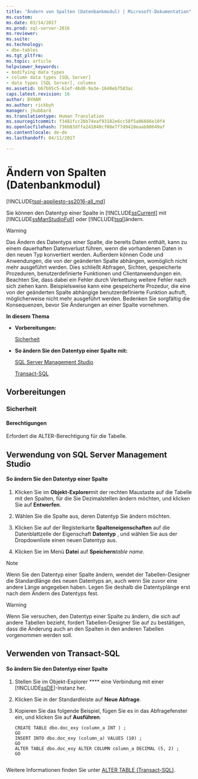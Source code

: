 ```yaml
---
title: "Ändern von Spalten (Datenbankmodul) | Microsoft-Dokumentation"
ms.custom: 
ms.date: 03/14/2017
ms.prod: sql-server-2016
ms.reviewer: 
ms.suite: 
ms.technology:
- dbe-tables
ms.tgt_pltfrm: 
ms.topic: article
helpviewer_keywords:
- modifying data types
- column data types [SQL Server]
- data types [SQL Server], columns
ms.assetid: b67b95c5-61ef-4bd8-9a3e-1640eb7583ac
caps.latest.revision: 16
author: BYHAM
ms.author: rickbyh
manager: jhubbard
ms.translationtype: Human Translation
ms.sourcegitcommit: f3481fcc2bb74eaf93182e6cc58f5a06666e10f4
ms.openlocfilehash: 736b83dffa241040cf08e7f7d9410eaab80649af
ms.contentlocale: de-de
ms.lasthandoff: 04/11/2017

---
```

# <a name="modify-columns-database-engine"></a>Ändern von Spalten (Datenbankmodul)
[!INCLUDE[tsql-appliesto-ss2016-all_md](../../includes/tsql-appliesto-ss2016-all-md.md)]

  Sie können den Datentyp einer Spalte in [!INCLUDE[ssCurrent](../../includes/sscurrent-md.md)] mit [!INCLUDE[ssManStudioFull](../../includes/ssmanstudiofull-md.md)] oder [!INCLUDE[tsql](../../includes/tsql-md.md)]ändern.  
  
> [!WARNING]  
>  Das Ändern des Datentyps einer Spalte, die bereits Daten enthält, kann zu einem dauerhaften Datenverlust führen, wenn die vorhandenen Daten in den neuen Typ konvertiert werden. Außerdem können Code und Anwendungen, die von der geänderten Spalte abhängen, womöglich nicht mehr ausgeführt werden. Dies schließt Abfragen, Sichten, gespeicherte Prozeduren, benutzerdefinierte Funktionen und Clientanwendungen ein. Beachten Sie, dass dabei ein Fehler durch Verkettung weitere Fehler nach sich ziehen kann. Beispielsweise kann eine gespeicherte Prozedur, die eine von der geänderten Spalte abhängige benutzerdefinierte Funktion aufruft, möglicherweise nicht mehr ausgeführt werden. Bedenken Sie sorgfältig die Konsequenzen, bevor Sie Änderungen an einer Spalte vornehmen.  
  
 **In diesem Thema**  
  
-   **Vorbereitungen:**  
  
     [Sicherheit](#Security)  
  
-   **So ändern Sie den Datentyp einer Spalte mit:**  
  
     [SQL Server Management Studio](#SSMSProcedure)  
  
     [Transact-SQL](#TsqlProcedure)  
  
##  <a name="BeforeYouBegin"></a> Vorbereitungen  
  
###  <a name="Security"></a> Sicherheit  
  
####  <a name="Permissions"></a> Berechtigungen  
 Erfordert die ALTER-Berechtigung für die Tabelle.  
  
##  <a name="SSMSProcedure"></a> Verwendung von SQL Server Management Studio  
  
#### <a name="to-modify-the-data-type-of-a-column"></a>So ändern Sie den Datentyp einer Spalte  
  
1.  Klicken Sie im **Objekt-Explorer**mit der rechten Maustaste auf die Tabelle mit den Spalten, für die Sie Dezimalstellen ändern möchten, und klicken Sie auf **Entwerfen**.  
  
2.  Wählen Sie die Spalte aus, deren Datentyp Sie ändern möchten.  
  
3.  Klicken Sie auf der Registerkarte **Spalteneigenschaften** auf die Datenblattzelle der Eigenschaft **Datentyp** , und wählen Sie aus der Dropdownliste einen neuen Datentyp aus.  
  
4.  Klicken Sie im Menü **Datei** auf **Speichern***table name*.  
  
> [!NOTE]  
>  Wenn Sie den Datentyp einer Spalte ändern, wendet der Tabellen-Designer die Standardlänge des neuen Datentyps an, auch wenn Sie zuvor eine andere Länge angegeben haben. Legen Sie deshalb die Datentyplänge erst nach dem Ändern des Datentyps fest.  
  
> [!WARNING]  
>  Wenn Sie versuchen, den Datentyp einer Spalte zu ändern, die sich auf andere Tabellen bezieht, fordert Tabellen-Designer Sie auf zu bestätigen, dass die Änderung auch an den Spalten in den anderen Tabellen vorgenommen werden soll.  
  
##  <a name="TsqlProcedure"></a> Verwenden von Transact-SQL  
  
#### <a name="to-modify-the-data-type-of-a-column"></a>So ändern Sie den Datentyp einer Spalte  
  
1.  Stellen Sie im Objekt-Explorer **** eine Verbindung mit einer [!INCLUDE[ssDE](../../includes/ssde-md.md)]-Instanz her.  
  
2.  Klicken Sie in der Standardleiste auf **Neue Abfrage**.  
  
3.  Kopieren Sie das folgende Beispiel, fügen Sie es in das Abfragefenster ein, und klicken Sie auf **Ausführen**.  
  
    ```  
    CREATE TABLE dbo.doc_exy (column_a INT ) ;  
    GO  
    INSERT INTO dbo.doc_exy (column_a) VALUES (10) ;  
    GO  
    ALTER TABLE dbo.doc_exy ALTER COLUMN column_a DECIMAL (5, 2) ;  
    GO  
  
    ```  
  
 Weitere Informationen finden Sie unter [ALTER TABLE &#40;Transact-SQL&#41;](../../t-sql/statements/alter-table-transact-sql.md).  
  
  
